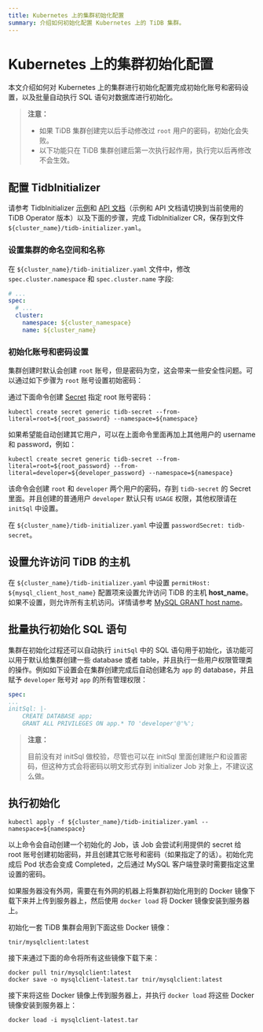 ```yaml
---
title: Kubernetes 上的集群初始化配置
summary: 介绍如何初始化配置 Kubernetes 上的 TiDB 集群。
---
```


# Kubernetes 上的集群初始化配置

本文介绍如何对 Kubernetes 上的集群进行初始化配置完成初始化账号和密码设置，以及批量自动执行 SQL 语句对数据库进行初始化。

> **注意：**
>
> * 如果 TiDB 集群创建完以后手动修改过 `root` 用户的密码，初始化会失败。
> * 以下功能只在 TiDB 集群创建后第一次执行起作用，执行完以后再修改不会生效。

## 配置 TidbInitializer

请参考 TidbInitializer [示例](https://github.com/pingcap/tidb-operator/blob/v1.6.0-beta.1/manifests/initializer/tidb-initializer.yaml)和 [API 文档](https://github.com/pingcap/tidb-operator/blob/v1.6.0-beta.1/docs/api-references/docs.md)（示例和 API 文档请切换到当前使用的 TiDB Operator 版本）以及下面的步骤，完成 TidbInitializer CR，保存到文件 `${cluster_name}/tidb-initializer.yaml`。

### 设置集群的命名空间和名称

在 `${cluster_name}/tidb-initializer.yaml` 文件中，修改 `spec.cluster.namespace` 和 `spec.cluster.name` 字段:


```yaml
# ...
spec:
  # ...
  cluster:
    namespace: ${cluster_namespace}
    name: ${cluster_name}
```

### 初始化账号和密码设置

集群创建时默认会创建 `root` 账号，但是密码为空，这会带来一些安全性问题。可以通过如下步骤为 `root` 账号设置初始密码：

通过下面命令创建 [Secret](https://kubernetes.io/docs/concepts/configuration/secret/) 指定 root 账号密码：


```shell
kubectl create secret generic tidb-secret --from-literal=root=${root_password} --namespace=${namespace}
```

如果希望能自动创建其它用户，可以在上面命令里面再加上其他用户的 username 和 password，例如：


```shell
kubectl create secret generic tidb-secret --from-literal=root=${root_password} --from-literal=developer=${developer_password} --namespace=${namespace}
```

该命令会创建 `root` 和 `developer` 两个用户的密码，存到 `tidb-secret` 的 Secret 里面。并且创建的普通用户 `developer` 默认只有 `USAGE` 权限，其他权限请在 `initSql` 中设置。

在 `${cluster_name}/tidb-initializer.yaml` 中设置 `passwordSecret: tidb-secret`。

## 设置允许访问 TiDB 的主机

在 `${cluster_name}/tidb-initializer.yaml` 中设置 `permitHost: ${mysql_client_host_name}` 配置项来设置允许访问 TiDB 的主机 **host_name**。如果不设置，则允许所有主机访问。详情请参考 [MySQL GRANT host name](https://dev.mysql.com/doc/refman/5.7/en/grant.html)。

## 批量执行初始化 SQL 语句

集群在初始化过程还可以自动执行 `initSql` 中的 SQL 语句用于初始化，该功能可以用于默认给集群创建一些 database 或者 table，并且执行一些用户权限管理类的操作。例如如下设置会在集群创建完成后自动创建名为 `app` 的 database，并且赋予 `developer` 账号对 `app` 的所有管理权限：


```yaml
spec:
...
initSql: |-
    CREATE DATABASE app;
    GRANT ALL PRIVILEGES ON app.* TO 'developer'@'%';
```

> **注意：**
>
> 目前没有对 initSql 做校验，尽管也可以在 initSql 里面创建账户和设置密码，但这种方式会将密码以明文形式存到 initializer Job 对象上，不建议这么做。

## 执行初始化


```shell
kubectl apply -f ${cluster_name}/tidb-initializer.yaml --namespace=${namespace}
```

以上命令会自动创建一个初始化的 Job，该 Job 会尝试利用提供的 secret 给 root 账号创建初始密码，并且创建其它账号和密码（如果指定了的话）。初始化完成后 Pod 状态会变成 Completed，之后通过 MySQL 客户端登录时需要指定这里设置的密码。

如果服务器没有外网，需要在有外网的机器上将集群初始化用到的 Docker 镜像下载下来并上传到服务器上，然后使用 `docker load` 将 Docker 镜像安装到服务器上。

初始化一套 TiDB 集群会用到下面这些 Docker 镜像：

```shell
tnir/mysqlclient:latest
```

接下来通过下面的命令将所有这些镜像下载下来：


```shell
docker pull tnir/mysqlclient:latest
docker save -o mysqlclient-latest.tar tnir/mysqlclient:latest
```

接下来将这些 Docker 镜像上传到服务器上，并执行 `docker load` 将这些 Docker 镜像安装到服务器上：


```shell
docker load -i mysqlclient-latest.tar
```
